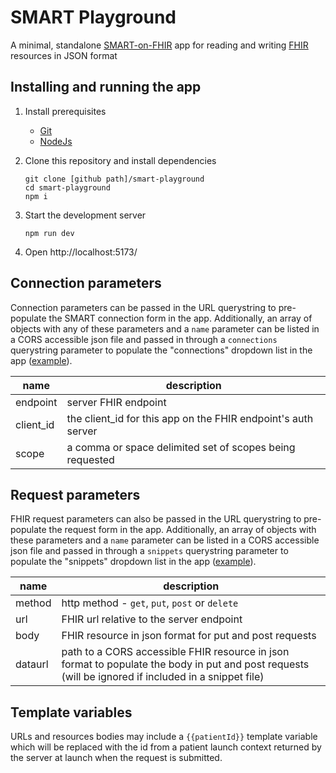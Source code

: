 # SMART Playground
A minimal, standalone [SMART-on-FHIR](https://www.hl7.org/fhir/smart-app-launch/index.html) app for reading and writing [FHIR](https://www.hl7.org/fhir/) resources in JSON format

## Installing and running the app

1. Install prerequisites
	- [Git](https://git-scm.com/downloads)
	- [NodeJs](https://nodejs.org)

2. Clone this repository and install dependencies
	```
	git clone [github path]/smart-playground
	cd smart-playground
	npm i
	```

3. Start the development server  
	```
	npm run dev
	```
4. Open  http://localhost:5173/


## Connection parameters

Connection parameters can be passed in the URL querystring to pre-populate the SMART connection form in the app. Additionally, an array of objects with any of these parameters and a `name` parameter can be listed in a CORS accessible json file and passed in through a `connections` querystring parameter to populate the "connections" dropdown list in the app ([example](./public/connections.json)).

| name | description |
| -- | -- |
| endpoint | server FHIR endpoint |
| client_id | the client_id for this app on the FHIR endpoint's auth server|
| scope | a comma or space delimited set of scopes being requested |

## Request parameters

FHIR request parameters can also be passed in the URL querystring to pre-populate the request form in the app. Additionally, an array of objects with these parameters and a `name` parameter can be listed in a CORS accessible json file and passed in through a `snippets` querystring parameter to populate the "snippets" dropdown list in the app ([example](./public/request-snippets.json)).

| name | description |
| -- | -- |
| method | http method - `get`, `put`, `post` or `delete` |
| url | FHIR url relative to the server endpoint | 
| body | FHIR resource in json format for put and post requests |
| dataurl | path to a CORS accessible FHIR resource in json format to populate the body in put and post requests (will be ignored if included in a snippet file) |

## Template variables

URLs and resources bodies may include a `{{patientId}}` template variable which will be replaced with the id from a patient launch context returned by the server at launch when the request is submitted.